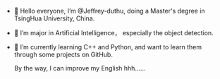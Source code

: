 - 👋 Hello everyone, I’m @Jeffrey-duthu, doing a Master's degree in TsingHua University, China.
- 👀 I’m major in Artificial Intelligence， especially the object detection.
- 🌱 I’m currently learning C++ and Python, and want to learn them through some projects on GitHub.

  By the way, I can improve my English hhh……

<!---
Jeffrey-duthu/Jeffrey-duthu is a ✨ special ✨ repository because its `README.md` (this file) appears on your GitHub profile.
You can click the Preview link to take a look at your changes.
--->

